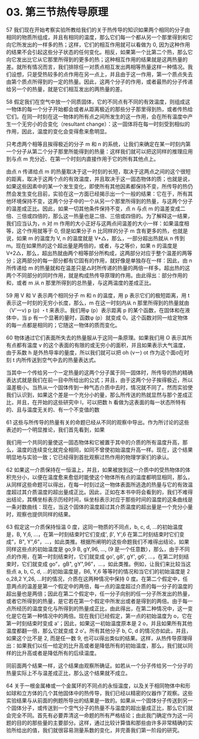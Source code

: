 # 03. 第三节热传导原理

57 我们现在开始考察实验所教给我们的关于热传导的知识如果两个相同的分子由相同的物质所组成，并且有相同的温度，那么它们每一个都从另一个那里得到和它向它所发出的一样多的热；这样，它们的相互作用就可以看做为 0, 因为这种作用的结果不会引起这些分子状态的任何变化。相反，如果第一个比第二个热，那么它向它发出比它从它那里所得到的更多的热；这种相互作用的结果就是这两热量的差。就所有情况而言，我们排除任一对质点相互发出两相等热量这样一种情况。我们设想，只是受热较多的点作用在另一点上，并且由于这一作用，第一个质点失去由第个质点所得到的一定的热量。因此，这两个分子的作用，或者最热的分子传递给另一个的热量，就是它们相互发出的两热量的差。

58 假定我们在空气中放一个同质固体，它的不同点有不同的有效温度，则组成这一物体的每一个分子开始都会或者从距离极近的那些分子那里得到热，或者传热给它们。在同一时刻在这一物体的所有点之间所发生的这一作用，会在所有温度中产生一个无穷小的合变化（resultant change）：这一固体将在每一时刻受到相似的作用，因此，温度的变化会变得愈来愈明显。

只考虑两个相等且挨得极近的分子 m 和 n 的系统，让我们来确定在某一时刻内第一个分子从第二个分子那里所能得到的热量：这样我们就可以把这同样的推理应用到与点 m 充分近、在第一个时刻内直接作用于它的所有其他点上。

由点 n 传递给点 m 的热量取决于这一时刻的长短，取决于这两点之间的这个很短的距离，取决于这两个点的有效温度，并且取决于这一固态物体的质；也就是说，如果这些因素中的某一个发生变化，即使所有其他因素都保持不变，所传导的热仍然会发生变化目前，实验在这一方面已经揭示出一个一般的结果：它在于，所有其他环境保持不变，这两个分子中的一个从另一个那里所得到的热量，与这两个分子的温差成正比。因此，如果一切其他条件保持不变，点 n 与点 m 的温差变成二倍、三倍或四倍的，那么这一热量也是二倍、三倍或四倍的。为了解释这一结果，我们应当认为，n 对 m 作用的大小正好与这两点间温差的大小一样：如果温度相等，这个作用就等于 0, 但是如果分子 n 比同样的分子 m 含有更多的热，也就是说，如果 m 的温度为 V, n 的温度就是 V+△，那么，一部分超出热就从 n 传到 m。现在如果热的这个超出量是两倍的，或者，与之等价，如果 n 的温度是 V+2△，那么，超出热就由两个相等部分所构成，这两部分对应于整个温差的两等分；这两部分的每一部分都有它固有的作用，就好像是单独存在一样：因此，由 n 所传递给 m 的热量就和在温差只是△时所传递的热量的两倍一样多。超出热的这两个不同部分的同时作用，就是构成热传导原理的作用。由此得出：部分作用的和，或者 m 从 n 那里所得到的总热量，与这两温度的差成正比。

59 用 V 和 V 表示两个相同分子 m 和 n 的温度，用 p 表示它们的极短距离，用 t 表示这一时刻的无穷小长度，那么，m 在这一时刻内从 n 那里所得到的热量就由（V'ーv) p (p) ・t 来表示。我们用φ (p）表示距离 p 的某个函数，在固体和在液体中，当 p 有一个显著的量时，函数φ (p）就变成 0。这个函数对同一给定物体的每一点都是相同的；它随这一物体的质而变化。

60 物体通过它们表面所失去的热量服从于这同一条原理。如果我们用 O 表示其所有点都有温度 v 的这个表面的有限的或无穷小的面积，并且如果表示大气温度，由于系数 h 是外热导率的量度，所以我们就可以把 oh (vー) ot 作为这个面σ在时刻 t 内所传送到空气中去的热量表达式。

当其中ー个传给另一个ー定热量的这两个分子属于同一固体时，所传导的热的精确表达式就是我们在前一目中所给出的公式；并且，由于这两个分子挨得极近，所以温差极小。当热从一个固体传到一种气态介质中去时，情况就不同了。然而实验使我们认识到，如果这个差是一个充分小的量，那么所传送的热就显然与那个差成正比，并且，在开始的这些研究中 l，可以把数 h 看做为这表面的每一状态所特有的、且与温度无关的、有一个不变值的数

61 这些与所传导的热量有关的命题已经从不同的观察中导出。作为所讨论的这些表述的一个明显推论，我们首先看到，如果

我们用一个共同的量使这一固态物体和它被置于其中的介质的所有温度升高，那么，温度的连续变化就完全相同，如同不曾使初始温度升高一样。现在，这个结果明显地与实验一致；它已经得到首批观察过热作用的物理学家们的承认。

62 如果这一介质保持在一恒温上，并且，如果被放到这一介质中的受热物体的体积充分小，以便在温度愈来愈低时能使这个物体所有点的温度都明显相同，那么，从同样这些命题可以得出，在每一时刻过这一物体表面所逃逸的热量与它的有效温度超过其介质温度的超出量成正比。因此，正如在本书中将会看到的，我们不难得出结论，其横坐标表示历经时间，纵坐标表示对应于那些时间的温度的这条曲线是一条对数曲线：现在，当这个固体的温度超过其介质温度的超出量是一个充分小量时，观察也提供同样的结果。

63 假定这一介质保持恒温 0 度，这同一物质的不同点，b, c, d, …的初始温度是，B, Y,6, …，在第一时刻结束时它们变成', β', Y',6 在第二时刻结束时它们变成”，B", Y",6”，…，如此类推。根据所阐明的这些命题我们不难得出结论，如果同样这些点的初始温度是 go,9 B, gY,96, …,  (9 是一个任意数），那么，由于不同点的作用，在第一时刻结束时，它们就变成 go', g8', gY', g6', …，在第二时刻结束时，它们就变成 go”，gB", gY",96”，…，如此类推。例如，让我们来比较当这些点 a, b, C, d, …的初始温度是，B6, Y,6 等等时的情况和当它们的初始温度是 2 o,28,2 Y,26, …时的情况，介质在这两种情况中保持 0 度。在第二个假定中，任意两点的温差是第一个假定中的两倍，每一点的温度超过介质的每一分子的温度的超出量也是两倍；因此在第二个假定中，任一分子向别的任一分子所发出的热量，或者它所得到的热量，是它若在第一个假定中所发出或者是得到的两倍。由于每一点所经历的温度变化与所得到的热量成正比，由此得出，在第二种情况中，这一变化是它在第一种情况中的两倍。现在我们已经假定，第一点的初始温度为 o，它在第一时刻结束时变成 a'；因此，如果这一初始温度原本是 2 o，并且如果所有其他温度都翻一倍，那么它就变成 2 o'。所有其他分子 b, C, d 的情况亦如此，并且，如果这个比不是 2, 而是任一数 9, 也可以得出类似的结果。这样，从热传导原理得出：如果我们以任一给定的比升高或者是降低所有的初始温度，那么，我们就以同样的比升高或者是降低所有的后续温度。

同前面两个结果一样，这个结果由观察所确证。如若从一个分子传给另一个分子的热量实际上不与温差成正比，那么这个结果就不成立。

64 关于一根金属棒或一个金属环的不同点的永恒温度，以及关于相同物体中和形如球和立方体的几个其他固体中的热传导，我们已经以精密的仪器作了观察。这些实验结果与从前面的例题所导出的结果是一致的。如果从一个固体分子传送到另一个固体分子，或传送到一个空气分子的热量不与温度的超出量成正比，那么它们就会完全不同。首先有必要弄清这一命题的所有严格结论；由此我门确定作为这一问题的目的的那些量的主要部分。这样，通过比较计算值和那些由许多非常精确的实验所给出的值，我们就很容易测量系数的变化，并完善我们第一阶段的研究。